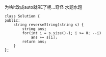 为啥it改成auto就RE了呢...奇怪
水题水题
```
class Solution {
public:
    string reverseString(string s) {
        string ans;
        for(int i = s.size()-1; i >= 0; --i)
            ans += s[i];
        return ans;
    }
};
```

